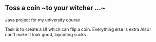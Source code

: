## Toss a coin ~to your witcher ...~
Java project for my university course

Task is to create a UI which can flip a coin. Everything else is extra
Also I can't make it look good, layouting sucks